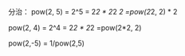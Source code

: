 分治：
pow(2, 5) = 2^5 = 2*2 * 2*2 *2
=pow(2*2, 2) * 2

pow(2, 4) = 2^4 = 2*2 * 2*2
=pow(2*2, 2)


pow(2,-5) = 1/pow(2,5)